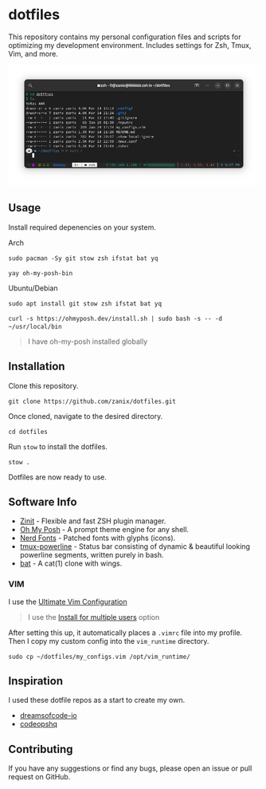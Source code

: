 # dotfiles

This repository contains my personal configuration files and scripts for optimizing my development environment. Includes settings for Zsh, Tmux, Vim, and more.

![Terminal Preview](terminal.png)

## Usage

Install required depenencies on your system.

Arch

```shell
sudo pacman -Sy git stow zsh ifstat bat yq
```

```shell
yay oh-my-posh-bin
```

Ubuntu/Debian

```shell
sudo apt install git stow zsh ifstat bat yq
```

```shell
curl -s https://ohmyposh.dev/install.sh | sudo bash -s -- -d ~/usr/local/bin
```

> I have oh-my-posh installed globally

## Installation

Clone this repository.

```shell
git clone https://github.com/zanix/dotfiles.git
```

Once cloned, navigate to the desired directory.

```shell
cd dotfiles
```

Run `stow` to install the dotfiles.

```shell
stow .
```

Dotfiles are now ready to use.

## Software Info

- [Zinit](https://github.com/zdharma-continuum/zinit) - Flexible and fast ZSH plugin manager.
- [Oh My Posh](https://ohmyposh.dev) - A prompt theme engine for any shell.
- [Nerd Fonts](https://www.nerdfonts.com) - Patched fonts with glyphs (icons).
- [tmux-powerline](https://github.com/erikw/tmux-powerline) - Status bar consisting of dynamic & beautiful looking powerline segments, written purely in bash.
- [bat](https://github.com/sharkdp/bat) - A cat(1) clone with wings.

### VIM

I use the [Ultimate Vim Configuration](https://github.com/amix/vimrc)

> I use the [Install for multiple users](https://github.com/amix/vimrc#install-for-multiple-users) option

After setting this up, it automatically places a `.vimrc` file into my profile. Then I copy my custom config into the `vim_runtime` directory.

```shell
sudo cp ~/dotfiles/my_configs.vim /opt/vim_runtime/
```

## Inspiration

I used these dotfile repos as a start to create my own.

- [dreamsofcode-io](https://github.com/dreamsofcode-io/dotfiles)
- [codeopshq](https://github.com/codeopshq/dotfiles)

## Contributing

If you have any suggestions or find any bugs, please open an issue or pull request on GitHub.
